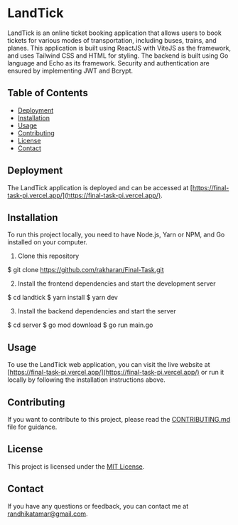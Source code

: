 # LandTick

LandTick is an online ticket booking application that allows users to book tickets for various modes of transportation, including buses, trains, and planes. This application is built using ReactJS with ViteJS as the framework, and uses Tailwind CSS and HTML for styling. The backend is built using Go language and Echo as its framework. Security and authentication are ensured by implementing JWT and Bcrypt.

## Table of Contents

- [Deployment](#deployment)
- [Installation](#installation)
- [Usage](#usage)
- [Contributing](#contributing)
- [License](#license)
- [Contact](#contact)

## Deployment

The LandTick application is deployed and can be accessed at [https://final-task-pi.vercel.app/](https://final-task-pi.vercel.app/).

## Installation

To run this project locally, you need to have Node.js, Yarn or NPM, and Go installed on your computer.

1. Clone this repository

$ git clone https://github.com/rakharan/Final-Task.git

2. Install the frontend dependencies and start the development server

$ cd landtick
$ yarn install
$ yarn dev

3. Install the backend dependencies and start the server

$ cd server
$ go mod download
$ go run main.go

## Usage

To use the LandTick web application, you can visit the live website at [https://final-task-pi.vercel.app/](https://final-task-pi.vercel.app/) or run it locally by following the installation instructions above.

## Contributing

If you want to contribute to this project, please read the [CONTRIBUTING.md](CONTRIBUTING.md) file for guidance.

## License

This project is licensed under the [MIT License](LICENSE.md).

## Contact

If you have any questions or feedback, you can contact me at [randhikatamar@gmail.com](mailto:randhikatamar@gmail.com).
